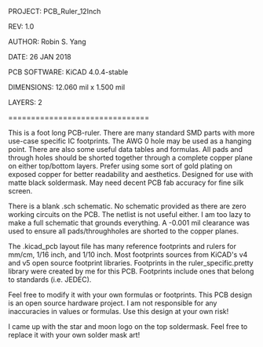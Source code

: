 PROJECT:		PCB_Ruler_12Inch

REV:			1.0

AUTHOR:			Robin S. Yang

DATE:			26 JAN 2018

PCB SOFTWARE:	KiCAD 4.0.4-stable

DIMENSIONS:		12.060 mil x 1.500 mil

LAYERS:			2

===============================


This is a foot long PCB-ruler. There are many standard SMD parts with more use-case specific IC footprints. The AWG 0 hole may be used as a hanging point. There are also some useful data tables and formulas. All pads and through holes should be shorted together through a complete copper plane on either top/bottom layers. Prefer using some sort of gold plating on exposed copper for better readability and aesthetics. Designed for use with matte black soldermask. May need decent PCB fab accuracy for fine silk screen.

There is a blank .sch schematic. No schematic provided as there are zero working circuits on the PCB. The netlist is not useful either. I am too lazy to make a full schematic that grounds everything. A -0.001 mil clearance was used to ensure all pads/throughholes are shorted to the copper planes.

The .kicad_pcb layout file has many reference footprints and rulers for mm/cm, 1/16 inch, and 1/10 inch. Most footprints sources from KiCAD's v4 and v5 open source footprint libraries. Footprints in the ruler_specific.pretty library were created by me for this PCB. Footprints include ones that belong to standards (i.e. JEDEC).

Feel free to modify it with your own formulas or footprints. This PCB design is an open source hardware project. I am not responsible for any inaccuracies in values or formulas. Use this design at your own risk!

I came up with the star and moon logo on the top soldermask. Feel free to replace it with your own solder mask art!
